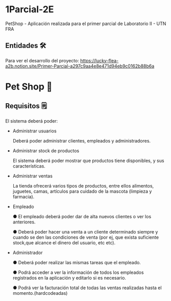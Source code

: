 # 1Parcial-2E
PetShop - Aplicación realizada para el primer parcial de Laboratorio II - UTN FRA

## Entidades 🛠️

Para ver el desarrollo del proyecto:
https://lucky-flea-a2b.notion.site/Primer-Parcial-a297c9aa4e8e471d94eb9c0162b88b6a

# Pet Shop 🐶

## Requisitos 🗒️

El sistema deberá poder: 

- Administrar usuarios
    
    Deberá poder administrar clientes, empleados y administradores.
    
- Administrar stock de productos
    
    El sistema deberá poder mostrar que productos tiene disponibles, y sus características.
    
- Administrar ventas
    
    La tienda ofrecerá varios tipos de productos, entre ellos alimentos, juguetes, camas, artículos para cuidado de la mascota (limpieza y farmacia).
    

- Empleado
    
    ● El empleado deberá poder dar de alta nuevos clientes o ver los anteriores. 
    
    ● Deberá poder hacer una venta a un cliente determinado siempre y cuando se den las condiciones de venta (por ej, que exista suficiente stock,que alcance el dinero del usuario, etc etc).
    
- Administrador
    
    ● Deberá poder realizar las mismas tareas que el empleado. 
    
    ● Podrá acceder a ver la información de todos los empleados registrados en la aplicación y editarlo si es necesario.
    
    ● Podrá ver la facturación total de todas las ventas realizadas hasta el momento.(hardcodeadas)
